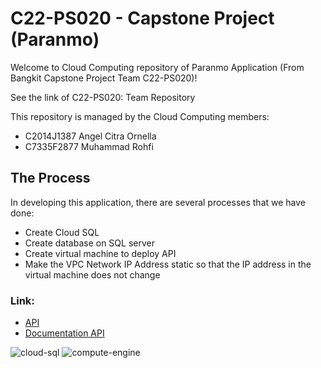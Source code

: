 # C22-PS020 - Capstone Project (Paranmo)
Welcome to Cloud Computing repository of Paranmo Application (From Bangkit Capstone Project Team C22-PS020)!

See the link of C22-PS020: Team Repository

This repository is managed by the Cloud Computing members:

- C2014J1387 Angel Citra Ornella
- C7335F2877 Muhammad Rohfi

## The Process
In developing this application, there are several processes that we have done:

- Create Cloud SQL
- Create database on SQL server
- Create virtual machine to deploy API
- Make the VPC Network IP Address static so that the IP address in the virtual machine does not change

### Link: 
- [API](http://35.192.159.34/API/)
- [Documentation API](http://35.192.159.34/Documentation-API)

![cloud-sql](https://user-images.githubusercontent.com/79566120/173050070-318f8acd-e661-4163-9936-56308cfd4710.JPG)
![compute-engine](https://user-images.githubusercontent.com/79566120/173049093-541f90a9-619f-40ee-96b2-d25713adc5c3.png)

